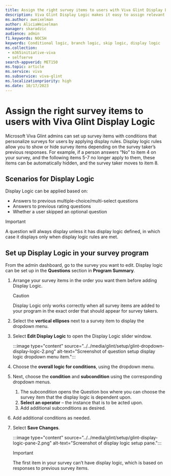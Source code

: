 ```yaml
---
title: Assign the right survey items to users with Viva Glint Display Logic
description: Viva Glint Display Logic makes it easy to assign relevant survey items to the right survey taker.
ms.author: aweixelman
author: AliciaWeixelman
manager: skaradzic
audience: admin
f1.keywords: NOCSH
keywords: Conditional logic, branch logic, skip logic, display logic
ms.collection: 
 - m365initiative-viva
 - selfserve
search-appverid: MET150
ms.topic: article
ms.service: viva
ms.subservice: viva-glint
ms.localizationpriority: high
ms.date: 10/17/2023
---
```


# Assign the right survey items to users with Viva Glint Display Logic

Microsoft Viva Glint admins can set up survey items with conditions that personalize surveys for users by applying display rules. Display logic rules allow you to show or hide survey items depending on the survey taker’s previous responses. For example, if a person answers “No” to item 4 on your survey, and the following items 5-7 no longer apply to them, these items can be automatically hidden, and the survey taker moves to item 8.

## Scenarios for Display Logic

Display Logic can be applied based on:

- Answers to previous multiple-choice/multi-select questions
- Answers to previous rating questions
- Whether a user skipped an optional question

> [!IMPORTANT]
> A question will always display unless it has display logic defined, in which case it displays only when display logic rules are met.

## Set up Display Logic in your survey program

From the admin dashboard, go to the survey you want to edit. Display logic can be set up in the **Questions** section in **Program Summary**.

1. Arrange your survey items in the order you want them before adding Display Logic.

   > [!CAUTION]
   > Display Logic only works correctly when all survey items are added to your program in the exact order that should appear for survey takers.

1. Select the **vertical ellipses** next to a survey item to display the dropdown menu.
1. Select **Edit Display Logic** to open the Display Logic slider window.

   :::image type="content" source="../../media/glint/setup/glint-dropdown-display-logic-2.png" alt-text="Screenshot of question setup display logic dropdown menu item.":::

1. Choose the **overall logic for conditions**, using the dropdown menu.
1. Next, choose the **condition** and **subcondition** using the corresponding dropdown menus.
   1. The subcondition opens the Question box where you can choose the survey item that the display logic is dependent upon.
   1. **Select an operator** – the instance that is to be acted upon.
   2. Add additional subconditions as desired.
1. Add additional conditions as needed.
2. Select **Save Changes**.

   :::image type="content" source="../../media/glint/setup/glint-display-logic-pane-2.png" alt-text="Screenshot of display logic setup pane.":::

   > [!IMPORTANT]
   > The first item in your survey can’t have display logic, which is based on responses to previous survey items.
